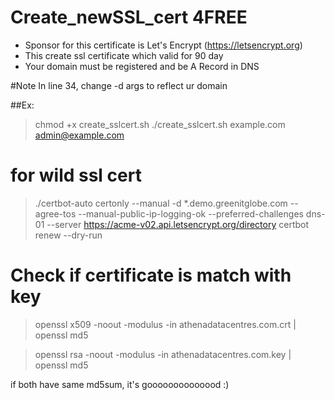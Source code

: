 # Create_newSSL_cert 4FREE

- Sponsor for this certificate is Let's Encrypt (https://letsencrypt.org)
- This create ssl certificate which valid for 90 day
- Your domain must be registered and be A Record in DNS

#Note
In line 34, change -d args to reflect ur domain

##Ex:
> chmod +x create_sslcert.sh
> ./create_sslcert.sh example.com admin@example.com
# for wild ssl cert
>  ./certbot-auto certonly --manual -d *.demo.greenitglobe.com --agree-tos --manual-public-ip-logging-ok --preferred-challenges dns-01 --server https://acme-v02.api.letsencrypt.org/directory
  certbot renew --dry-run
  
  
  # Check if certificate is match with key 
> openssl x509 -noout -modulus -in athenadatacentres.com.crt | openssl md5

> openssl rsa -noout -modulus -in athenadatacentres.com.key | openssl md5

if both have same md5sum, it's goooooooooooood :)
